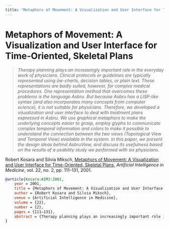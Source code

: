 ```yaml
---
title: "Metaphors of Movement: A Visualization and User Interface for Time-Oriented, Skeletal Plans"
---
```


# Metaphors of Movement: A Visualization and User Interface for Time-Oriented, Skeletal Plans

> _Therapy planning plays an increasingly important role in the everyday work of physicians. Clinical protocols or guidelines are typically represented using ̄ow-charts, decision tables, or plain text. These representations are badly suited, however, for complex medical procedures. One representation method that overcomes these problems is the language Asbru. But because Asbru has a LISP-like syntax (and also incorporates many concepts from computer science), it is not suitable for physicians. Therefore, we developed a visualization and user interface to deal with treatment plans expressed in Asbru. We use graphical metaphors to make the underlying concepts easier to grasp, employ glyphs to communicate complex temporal information and colors to make it possible to understand the connection between the two views (Topological View and Temporal View) available in the system. In this paper, we present the design ideas behind AsbruView, and discuss its usefulness based on the results of a usability study we performed with six physicians._

Robert Kosara and Silvia Miksch, <a href="https://media.eagereyes.org/papers/2001/Kosara-AIMJ-2001.pdf" target="_blank">Metaphors of Movement: A Visualization and User Interface for Time-Oriented, Skeletal Plans</a>, _Artificial Intelligence in Medicine_, vol. 22, no. 2, pp. 111–131, 2001.


```bibtex
@article{Kosara:AIMJ:2001,
	year = 2001,
	title = {Metaphors of Movement: A Visualization and User Interface for Time-Oriented, Skeletal Plans},
	author = {Robert Kosara and Silvia Miksch},
	venue = {Artificial Intelligence in Medicine},
	volume = {22},
	number = {2},
	pages = {111–131},
	abstract = {Therapy planning plays an increasingly important role in the everyday work of physicians. Clinical protocols or guidelines are typically represented using ̄ow-charts, decision tables, or plain text. These representations are badly suited, however, for complex medical procedures. One representation method that overcomes these problems is the language Asbru. But because Asbru has a LISP-like syntax (and also incorporates many concepts from computer science), it is not suitable for physicians. Therefore, we developed a visualization and user interface to deal with treatment plans expressed in Asbru. We use graphical metaphors to make the underlying concepts easier to grasp, employ glyphs to communicate complex temporal information and colors to make it possible to understand the connection between the two views (Topological View and Temporal View) available in the system. In this paper, we present the design ideas behind AsbruView, and discuss its usefulness based on the results of a usability study we performed with six physicians.},
}
```

